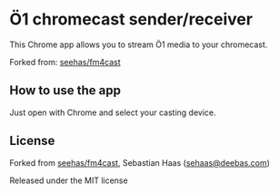 # Ö1 chromecast sender/receiver #

This Chrome app allows you to stream Ö1 media to your chromecast.

Forked from: [seehas/fm4cast](https://github.com/sehaas/fm4cast)

## How to use the app ##
Just open  with Chrome and select your casting device.

## License ##
Forked from [seehas/fm4cast](https://github.com/sehaas/fm4cast), Sebastian Haas (sehaas@deebas.com)

Released under the MIT license
